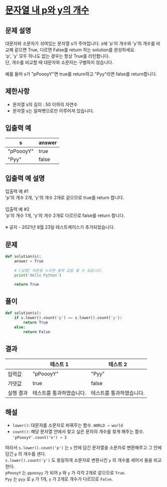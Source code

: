 # [문자열 내 p와 y의 개수](https://school.programmers.co.kr/learn/courses/30/lessons/12916)

## 문제 설명
대문자와 소문자가 섞여있는 문자열 s가 주어집니다. s에 'p'의 개수와 'y'의 개수를 비교해 같으면 True, 다르면 False를 return 하는 solution를 완성하세요.<br>
'p', 'y' 모두 하나도 없는 경우는 항상 True를 리턴합니다.<br>
단, 개수를 비교할 때 대문자와 소문자는 구별하지 않습니다.<br>
<br>
예를 들어 s가 "pPoooyY"면 true를 return하고 "Pyy"라면 false를 return합니다.

## 제한사항
- 문자열 s의 길이 : 50 이하의 자연수
- 문자열 s는 알파벳으로만 이루어져 있습니다.

## 입출력 예
|s|answer|
|---|---|
|"pPoooyY"|true|
|"Pyy"|false|

## 입출력 예 설명
입출력 예 #1<br>
'p'의 개수 2개, 'y'의 개수 2개로 같으므로 true를 return 합니다.<br>
<br>
입출력 예 #2<br>
'p'의 개수 1개, 'y'의 개수 2개로 다르므로 false를 return 합니다.<br>
<br>
※ 공지 - 2021년 8월 23일 테스트케이스가 추가되었습니다.

## 문제
```python
def solution(s):
    answer = True
    
    # [실행] 버튼을 누르면 출력 값을 볼 수 있습니다.
    print('Hello Python')

    return True
```

## 풀이
```python
def solution(s):
    if s.lower().count('p') == s.lower().count('y'):
        return True
    else:
        return False
```

## 결과
||테스트 1|테스트 2|
|---|---|---|
|입력값|"pPoooyY"|"Pyy"|
|기댓값|true|false|
|실행 결과|테스트를 통과하였습니다.|테스트를 통과하였습니다.|

## 해설
- `lower()`: 대문자를 소문자로 바꿔주는 함수. `WORLD → world`<br>
- `count()`: 해당 문자열 안에서 찾고 싶은 문자의 개수를 찾게 해주는 함수. `'pPoooyY'.count('o') → 3`<br>

따라서 `s.lower().count('p')` 는 `s` 안에 담긴 문자열을 소문자로 변환해주고 그 안에 담긴 `p` 의 개수를 센다.<br>
`s.lower().count('y')` 도 동일하게 소문자로 변환시킨 `y` 의 개수를 세어서 둘을 비교한다.<br>
`pPoooyY` 는 `ppoooyy` 가 되어 `p` 와 `y` 가 각각 2개로 같으므로 `True`.<br>
`Pyy` 는 `pyy` 로 `p` 가 1개, `y` 가 2개로 개수가 다르므로 `False`.<br>
